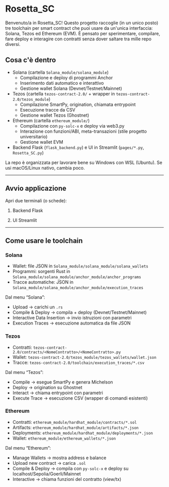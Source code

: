 # Rosetta_SC

Benvenuto/a in Rosetta_SC! Questo progetto raccoglie (in un unico posto) tre toolchain per smart contract che puoi usare da un'unica interfaccia: Solana, Tezos ed Ethereum (EVM). È pensato per sperimentare, compilare, fare deploy e interagire con contratti senza dover saltare tra mille repo diversi.


## Cosa c'è dentro

- Solana (cartella `Solana_module/solana_module`)
  - Compilazione e deploy di programmi Anchor
  - Inserimento dati automatico e interattivo
  - Gestione wallet Solana (Devnet/Testnet/Mainnet)
- Tezos (cartella `tezos-contract-2.0/` + wrapper in `tezos-contract-2.0/tezos_module`)
  - Compilazione SmartPy, origination, chiamata entrypoint
  - Esecuzione tracce da CSV
  - Gestione wallet Tezos (Ghostnet)
- Ethereum (cartella `ethereum_module/`)
  - Compilazione con `py-solc-x` e deploy via web3.py
  - Interazione con funzioni/ABI, meta-transazioni (stile progetto universitario)
  - Gestione wallet EVM
- Backend Flask (`flask_backend.py`) e UI in Streamlit (`pages/*.py`, `Rosetta_SC.py`)

La repo è organizzata per lavorare bene su Windows con WSL (Ubuntu). Se usi macOS/Linux nativo, cambia poco.


---


##  Avvio applicazione

Apri due terminali (o schede):

1) Backend Flask

2) UI Streamlit


---

##  Come usare le toolchain

### Solana
- Wallet: file JSON in `Solana_module/solana_module/solana_wallets`
- Programmi: sorgenti Rust in `Solana_module/solana_module/anchor_module/anchor_programs`
- Tracce automatiche: JSON in `Solana_module/solana_module/anchor_module/execution_traces`

Dal menu “Solana”:
- Upload → carichi un `.rs`
- Compile & Deploy → compila + deploy (Devnet/Testnet/Mainnet)
- Interactive Data Insertion → invio istruzioni con parametri
- Execution Traces → esecuzione automatica da file JSON

### Tezos
- Contratti: `tezos-contract-2.0/contracts/<NomeContratto>/<NomeContratto>.py`
- Wallet: `tezos-contract-2.0/tezos_module/tezos_wallets/wallet.json`
- Tracce: `tezos-contract-2.0/toolchain/execution_traces/*.csv`

Dal menu “Tezos”:
- Compile → esegue SmartPy e genera Michelson
- Deploy → origination su Ghostnet
- Interact → chiama entrypoint con parametri
- Execute Trace → esecuzione CSV (wrapper di comandi esistenti)

### Ethereum
- Contratti: `ethereum_module/hardhat_module/contracts/*.sol`
- Artifacts: `ethereum_module/hardhat_module/artifacts/*.json`
- Deployments: `ethereum_module/hardhat_module/deployments/*.json`
- Wallet: `ethereum_module/ethereum_wallets/*.json`

Dal menu “Ethereum”:
- Manage Wallets → mostra address e balance
- Upload new contract → carica `.sol`
- Compile & Deploy → compila con `py-solc-x` e deploy su localhost/Sepolia/Goerli/Mainnet
- Interactive → chiama funzioni del contratto (view/tx)
